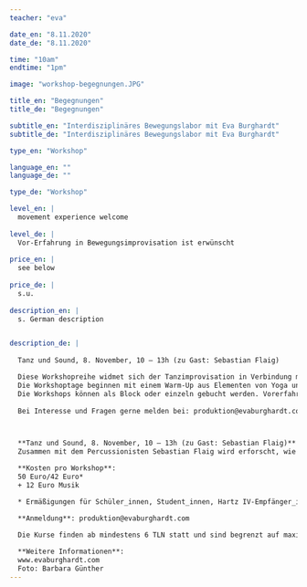 ```yaml
---
teacher: "eva"

date_en: "8.11.2020"
date_de: "8.11.2020"

time: "10am"
endtime: "1pm" 

image: "workshop-begegnungen.JPG"

title_en: "Begegnungen"
title_de: "Begegnungen"

subtitle_en: "Interdisziplinäres Bewegungslabor mit Eva Burghardt"
subtitle_de: "Interdisziplinäres Bewegungslabor mit Eva Burghardt"

type_en: "Workshop"

language_en: ""
language_de: ""

type_de: "Workshop"

level_en: |
  movement experience welcome
  
level_de: |
  Vor-Erfahrung in Bewegungsimprovisation ist erwünscht  
  
price_en: |
  see below
  
price_de: |
  s.u.  
  
description_en: |
  s. German description


description_de: |
 
  Tanz und Sound, 8. November, 10 – 13h (zu Gast: Sebastian Flaig)  

  Diese Workshopreihe widmet sich der Tanzimprovisation in Verbindung mit anderen künstlerischen Ausdrucksformen aus Bildener Kunst, Musik und Literatur. Wie können sich diese verschiedenen Künste begegnen, ergänzen, herausfordern und neue Spielräume eröffnen?  
  Die Workshoptage beginnen mit einem Warm-Up aus Elementen von Yoga und somatischen Praktiken, in denen das Körper- und Gruppenbewusstsein gefördert wird. Dieses Aufwärmen von Körper und Geist ermöglicht es, sich offen und wach auf die jeweiligen Improvisation einzulassen, in denen die verschiedenen Schwerpunkte vertieft und spielerisch erforscht werden. Hierbei wird sowohl solistisch, als auch im Duo oder der Gruppe gearbeitet.  
  Die Workshops können als Block oder einzeln gebucht werden. Vorerfahrung in Bewegungsimprovisation ist erwünscht, aber nicht zwingend notwendig!  
 
  Bei Interesse und Fragen gerne melden bei: produktion@evaburghardt.com  



  **Tanz und Sound, 8. November, 10 – 13h (zu Gast: Sebastian Flaig)**  
  Zusammen mit dem Percussionisten Sebastian Flaig wird erforscht, wie sich Tanz und Sound begegnen, ergänzen oder kontrastieren können. Wie entsteht ein Dialog? Zuhören, reagieren, folgen oder führen werden spielerisch erprobt. Lasse ich mich vom Sound tragen oder setze ich eigene Akzente und Impulse? Ein Spiel mit Rhytmus, Fülle und Stille beginnt.  

  **Kosten pro Workshop**: 
  50 Euro/42 Euro*
  + 12 Euro Musik

  * Ermäßigungen für Schüler_innen, Student_innen, Hartz IV-Empfänger_innen bei Vorlage einer Bescheinigung  

  **Anmeldung**: produktion@evaburghardt.com  

  Die Kurse finden ab mindestens 6 TLN statt und sind begrenzt auf maximal (zurzeit) 11 TLN. Die Anmeldung gilt als verbindlich bei Eingang der 1. Hälfte der Teilnehmergebühr, die 2. Hälfte ist vor Beginn des WS fällig. Bei Ausfall des WS wird der gesamte Betrag zurückerstattet. Bei einem Rücktritt werden 50% der Teilnehmergebühr beibehalten, außer es wird eine Ersatzperson gefunden. Für eventuelle Verletzungen haftet jede_r Teilnehmer_in selbst.  
  
  **Weitere Informationen**:  
  www.evaburghardt.com  
  Foto: Barbara Günther
---
```




